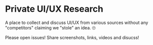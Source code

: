 # Private UI/UX Research

A place to collect and discuss UI/UX from various sources without any "competitors" claiming we "stole" an idea. 🙄

Please open issues! Share screenshots, links, videos and disucss!
